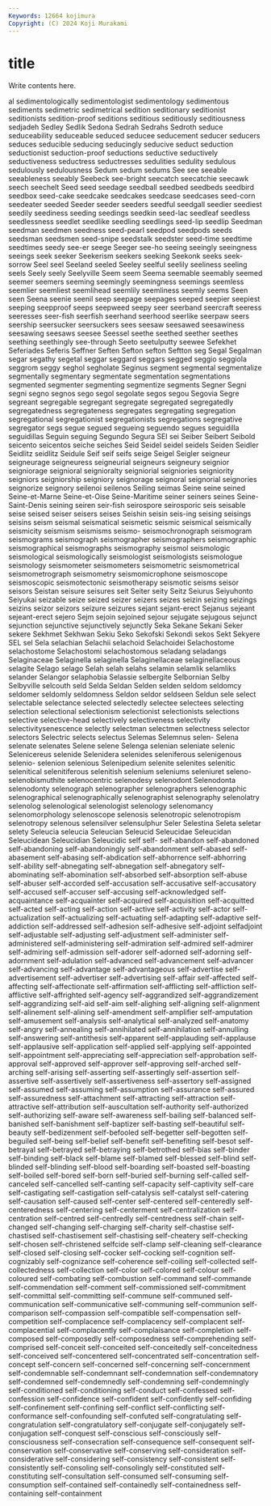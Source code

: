 ```yaml
---
Keywords: 12664 kojimura
Copyright: (C) 2024 Koji Murakami
---
```


# title

Write contents here.



al sedimentologically sedimentologist
sedimentology sedimentous sediments sedimetric sedimetrical sedition seditionary seditionist seditionists sedition-proof
seditions seditious seditiously seditiousness sedjadeh Sedley Sedlik Sedona Sedrah Sedrahs
Sedroth seduce seduceability seduceable seduced seducee seducement seducer seducers seduces
seducible seducing seducingly seducive seduct seduction seductionist seduction-proof seductions seductive
seductively seductiveness seductress seductresses sedulities sedulity sedulous sedulously sedulousness Sedum
sedum sedums See see seeable seeableness seeably Seebeck see-bright seecatch
seecatchie seecawk seech seechelt Seed seed seedage seedball seedbed seedbeds
seedbird seedbox seed-cake seedcake seedcakes seedcase seedcases seed-corn seedeater seeded
Seeder seeder seeders seedful seedgall seedier seediest seedily seediness seeding
seedings seedkin seed-lac seedleaf seedless seedlessness seedlet seedlike seedling seedlings
seed-lip seedlip Seedman seedman seedmen seedness seed-pearl seedpod seedpods seeds
seedsman seedsmen seed-snipe seedstalk seedster seed-time seedtime seedtimes seedy see-er
seege Seeger see-ho seeing seeingly seeingness seeings seek seeker Seekerism
seekers seeking Seekonk seeks seek-sorrow Seel seel Seeland seeled Seeley
seelful seelily seeliness seeling seels Seely seely Seelyville Seem seem
Seema seemable seemably seemed seemer seemers seeming seemingly seemingness seemings
seemless seemlier seemliest seemlihead seemlily seemliness seemly seems Seen seen
Seena seenie seenil seep seepage seepages seeped seepier seepiest seeping
seepproof seeps seepweed seepy seer seerband seercraft seeress seeresses seer-fish
seerfish seerhand seerhood seerlike seerpaw seers seership seersucker seersuckers sees
seesaw seesawed seesawiness seesawing seesaws seesee Seessel seethe seethed seether
seethes seething seethingly see-through Seeto seetulputty seewee Sefekhet Seferiades Seferis
Seffner Seften Sefton sefton Seftton seg Segal Segalman segar segathy
segetal seggar seggard seggars segged seggio seggiola seggrom seggy seghol
segholate Seginus segment segmental segmentalize segmentally segmentary segmentate segmentation segmentations
segmented segmenter segmenting segmentize segments Segner Segni segni segno segnos
sego segol segolate segos segou Segovia Segre segreant segregable segregant
segregate segregated segregatedly segregatedness segregateness segregates segregating segregation segregational segregationist
segregationists segregations segregative segregator segs segue segued segueing seguendo segues
seguidilla seguidillas Seguin seguing Segundo Segura SEI sei Seiber Seibert
Seibold seicento seicentos seiche seiches Seid Seidel seidel seidels Seiden
Seidler Seidlitz seidlitz Seidule Seif seif seifs seige Seigel Seigler
seigneur seigneurage seigneuress seigneurial seigneurs seigneury seignior seigniorage seignioral seignioralty
seigniorial seigniories seigniority seigniors seigniorship seigniory seignorage seignoral seignorial seignories
seignorize seignory seilenoi seilenos Seiling seimas Seine seine seined Seine-et-Marne
Seine-et-Oise Seine-Maritime seiner seiners seines Seine-Saint-Denis seining seiren seir-fish seirospore
seirosporic seis seisable seise seised seiser seisers seises Seishin seisin
seis-ing seising seisings seisins seism seismal seismatical seismetic seismic seismical
seismically seismicity seismism seismisms seismo- seismochronograph seismogram seismograms seismograph seismographer
seismographers seismographic seismographical seismographs seismography seismol seismologic seismological seismologically seismologist
seismologists seismologue seismology seismometer seismometers seismometric seismometrical seismometrograph seismometry seismomicrophone
seismoscope seismoscopic seismotectonic seismotherapy seismotic seisms seisor seisors Seistan seisure
seisures seit Seiter seity Seitz Seiurus Seiyuhonto Seiyukai seizable seize
seized seizer seizers seizes seizin seizing seizings seizins seizor seizors
seizure seizures sejant sejant-erect Sejanus sejeant sejeant-erect sejero Sejm sejoin
sejoined sejour sejugate sejugous sejunct sejunction sejunctive sejunctively sejunctly Seka
Sekane Sekani Seker sekere Sekhmet Sekhwan Sekiu Seko Sekofski Sekondi
sekos Sekt Sekyere SEL sel Sela selachian Selachii selachoid Selachoidei
Selachostome selachostome Selachostomi selachostomous seladang seladangs Selaginaceae Selaginella selaginella Selaginellaceae
selaginellaceous selagite Selago selago Selah selah selahs selamin selamlik selamliks
selander Selangor selaphobia Selassie selbergite Selbornian Selby Selbyville selcouth seld
Selda Seldan Selden selden seldom seldomcy seldomer seldomly seldomness Seldon
seldor seldseen Seldun sele select selectable selectance selected selectedly selectee
selectees selecting selection selectional selectionism selectionist selectionists selections selective selective-head
selectively selectiveness selectivity selectivitysenescence selectly selectman selectmen selectness selector selectors
Selectric selects selectus Selemas Selemnus selen- Selena selenate selenates Selene
selene Selenga selenian seleniate selenic Selenicereus selenide Selenidera selenides seleniferous
selenigenous selenio- selenion selenious Selenipedium selenite selenites selenitic selenitical selenitiferous
selenitish selenium seleniums seleniuret seleno- selenobismuthite selenocentric selenodesy selenodont Selenodonta
selenodonty selenograph selenographer selenographers selenographic selenographical selenographically selenographist selenography selenolatry
selenolog selenological selenologist selenology selenomancy selenomorphology selenoscope selenosis selenotropic selenotropism
selenotropy selenous selensilver selensulphur Seler Selestina Seleta seletar selety Seleucia
seleucia Seleucian Seleucid Seleucidae Seleucidan Seleucidean Seleucidian Seleucidic self self-
self-abandon self-abandoned self-abandoning self-abandoningly self-abandonment self-abased self-abasement self-abasing self-abdication self-abhorrence
self-abhorring self-ability self-abnegating self-abnegation self-abnegatory self-abominating self-abomination self-absorbed self-absorption self-abuse
self-abuser self-accorded self-accusation self-accusative self-accusatory self-accused self-accuser self-accusing self-acknowledged self-acquaintance
self-acquainter self-acquired self-acquisition self-acquitted self-acted self-acting self-action self-active self-activity self-actor
self-actualization self-actualizing self-actuating self-adapting self-adaptive self-addiction self-addressed self-adhesion self-adhesive self-adjoint
selfadjoint self-adjustable self-adjusting self-adjustment self-administer self-administered self-administering self-admiration self-admired self-admirer
self-admiring self-admission self-adorer self-adorned self-adorning self-adornment self-adulation self-advanced self-advancement self-advancer
self-advancing self-advantage self-advantageous self-advertise self-advertisement self-advertiser self-advertising self-affair self-affected self-affecting
self-affectionate self-affirmation self-afflicting self-affliction self-afflictive self-affrighted self-agency self-aggrandized self-aggrandizement self-aggrandizing
self-aid self-aim self-alighing self-aligning self-alignment self-alinement self-alining self-amendment self-amplifier self-amputation
self-amusement self-analysis self-analytical self-analyzed self-anatomy self-angry self-annealing self-annihilated self-annihilation self-annulling
self-answering self-antithesis self-apparent self-applauding self-applause self-applausive self-application self-applied self-applying self-appointed
self-appointment self-appreciating self-appreciation self-approbation self-approval self-approved self-approver self-approving self-arched self-arching
self-arising self-asserting self-assertingly self-assertion self-assertive self-assertively self-assertiveness self-assertory self-assigned self-assumed
self-assuming self-assumption self-assurance self-assured self-assuredness self-attachment self-attracting self-attraction self-attractive self-attribution
self-auscultation self-authority self-authorized self-authorizing self-aware self-awareness self-bailing self-balanced self-banished self-banishment
self-baptizer self-basting self-beautiful self-beauty self-bedizenment self-befooled self-begetter self-begotten self-beguiled self-being
self-belief self-benefit self-benefiting self-besot self-betrayal self-betrayed self-betraying self-betrothed self-bias self-binder
self-binding self-black self-blame self-blamed self-blessed self-blind self-blinded self-blinding self-blood self-boarding
self-boasted self-boasting self-boiled self-bored self-born self-buried self-burning self-called self-canceled self-cancelled
self-canting self-capacity self-captivity self-care self-castigating self-castigation self-catalysis self-catalyst self-catering self-causation
self-caused self-center self-centered self-centeredly self-centeredness self-centering self-centerment self-centralization self-centration self-centred
self-centredly self-centredness self-chain self-changed self-changing self-charging self-charity self-chastise self-chastised self-chastisement
self-chastising self-cheatery self-checking self-chosen self-christened selfcide self-clamp self-cleaning self-clearance self-closed
self-closing self-cocker self-cocking self-cognition self-cognizably self-cognizance self-coherence self-coiling self-collected self-collectedness
self-collection self-color self-colored self-colour self-coloured self-combating self-combustion self-command self-commande self-commendation
self-comment self-commissioned self-commitment self-committal self-committing self-commune self-communed self-communication self-communicative self-communing
self-communion self-comparison self-compassion self-compatible self-compensation self-competition self-complacence self-complacency self-complacent self-complacential
self-complacently self-complaisance self-completion self-composed self-composedly self-composedness self-comprehending self-comprised self-conceit self-conceited
self-conceitedly self-conceitedness self-conceived self-concentered self-concentrated self-concentration self-concept self-concern self-concerned self-concerning
self-concernment self-condemnable self-condemnant self-condemnation self-condemnatory self-condemned self-condemnedly self-condemning self-condemningly self-conditioned
self-conditioning self-conduct self-confessed self-confession self-confidence self-confident self-confidently self-confiding self-confinement self-confining
self-conflict self-conflicting self-conformance self-confounding self-confuted self-congratulating self-congratulation self-congratulatory self-conjugate self-conjugately
self-conjugation self-conquest self-conscious self-consciously self-consciousness self-consecration self-consequence self-consequent self-conservation self-conservative
self-conserving self-consideration self-considerative self-considering self-consistency self-consistent self-consistently self-consoling self-consolingly self-constituted
self-constituting self-consultation self-consumed self-consuming self-consumption self-contained self-containedly self-containedness self-containing self-containment
